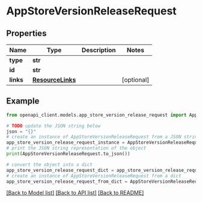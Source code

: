 # AppStoreVersionReleaseRequest


## Properties

Name | Type | Description | Notes
------------ | ------------- | ------------- | -------------
**type** | **str** |  | 
**id** | **str** |  | 
**links** | [**ResourceLinks**](ResourceLinks.md) |  | [optional] 

## Example

```python
from openapi_client.models.app_store_version_release_request import AppStoreVersionReleaseRequest

# TODO update the JSON string below
json = "{}"
# create an instance of AppStoreVersionReleaseRequest from a JSON string
app_store_version_release_request_instance = AppStoreVersionReleaseRequest.from_json(json)
# print the JSON string representation of the object
print(AppStoreVersionReleaseRequest.to_json())

# convert the object into a dict
app_store_version_release_request_dict = app_store_version_release_request_instance.to_dict()
# create an instance of AppStoreVersionReleaseRequest from a dict
app_store_version_release_request_from_dict = AppStoreVersionReleaseRequest.from_dict(app_store_version_release_request_dict)
```
[[Back to Model list]](../README.md#documentation-for-models) [[Back to API list]](../README.md#documentation-for-api-endpoints) [[Back to README]](../README.md)


